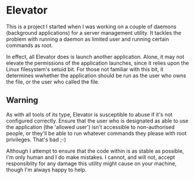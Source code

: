 Elevator
========

This is a project I started when I was working on a couple of daemons (background applications) for a server management utility. It tackles the problem with running a daemon as limited user and running certain commands as root.

In effect, all Elevator does is launch another application. Alone, it may not elevate the permissions of the application launches, since it relies upon the Linux filesystem's setuid bit. For those not familiar with this bit, it determines wwhether the application should be run as the user who owns the file, or the user who called the file.

Warning
-------

As with all tools of its type, Elevator is susceptible to abuse if it's not configured correctly. Ensure that the user who is designated as able to use the application (the 'allowed user') isn't accessible to non-authorised people, or they'll be able to run whatever commands they please with root privileges. That's bad ;-)

Although I attempt to ensure that the code within is as stable as possible, I'm only human and I do make mistakes. I cannot, and will not, accept responsiblity for any damage this utility might cause on your machine, though I'm always happy to help.
